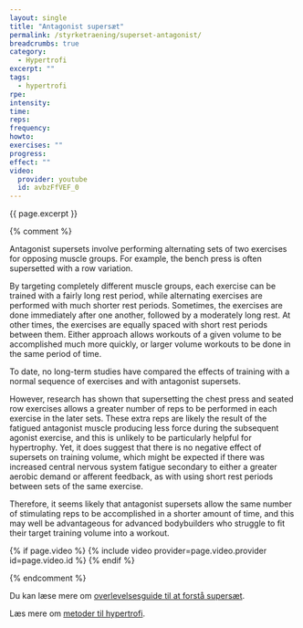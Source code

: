 ```yaml
---
layout: single
title: "Antagonist supersæt"
permalink: /styrketraening/superset-antagonist/
breadcrumbs: true
category:
  - Hypertrofi
excerpt: ""
tags:
  - hypertrofi
rpe: 
intensity: 
time: 
reps: 
frequency: 
howto:
exercises: ""
progress:
effect: ""
video:
  provider: youtube
  id: avbzFfVEF_0
---
```


{{ page.excerpt }}

{% comment %}

Antagonist supersets involve performing alternating sets of two exercises for opposing muscle groups. For example, the bench press is often supersetted with a row variation.

By targeting completely different muscle groups, each exercise can be trained with a fairly long rest period, while alternating exercises are performed with much shorter rest periods. Sometimes, the exercises are done immediately after one another, followed by a moderately long rest. At other times, the exercises are equally spaced with short rest periods between them. Either approach allows workouts of a given volume to be accomplished much more quickly, or larger volume workouts to be done in the same period of time.

To date, no long-term studies have compared the effects of training with a normal sequence of exercises and with antagonist supersets.

However, research has shown that supersetting the chest press and seated row exercises allows a greater number of reps to be performed in each exercise in the later sets. These extra reps are likely the result of the fatigued antagonist muscle producing less force during the subsequent agonist exercise, and this is unlikely to be particularly helpful for hypertrophy. Yet, it does suggest that there is no negative effect of supersets on training volume, which might be expected if there was increased central nervous system fatigue secondary to either a greater aerobic demand or afferent feedback, as with using short rest periods between sets of the same exercise.

Therefore, it seems likely that antagonist supersets allow the same number of stimulating reps to be accomplished in a shorter amount of time, and this may well be advantageous for advanced bodybuilders who struggle to fit their target training volume into a workout.

{% if page.video %}
  {% include video provider=page.video.provider id=page.video.id %}
{% endif %}

{% endcomment %}

Du kan læse mere om [overlevelsesguide til at forstå supersæt](/guide-superset/).


Læs mere om [metoder til hypertrofi](/hypertrofi-metoder/).
